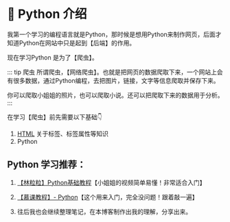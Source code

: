 # 🐍 Python 介绍

我第一个学习的编程语言就是Python，那时候是想用Python来制作网页，后面才知道Python在网站中只是起到【后端】的作用。

现在学习Python 是为了【爬虫】。

::: tip 爬虫
所谓爬虫，【网络爬虫】。也就是把网页的数据爬取下来，一个网站上会有很多数据，通过Python编程，去把图片，链接，文字等信息爬取并保存下来。

你可以爬取小姐姐的照片，也可以爬取小说。还可以把爬取下来的数据用于分析。
:::

在学习【爬虫】前先需要以下基础👇
1. [HTML](../../FrontEnd/HTML/HTMLNote.md) 关于标签、标签属性等知识
2. Python

## Python 学习推荐：

1. [【林粒粒】Python基础教程](https://www.bilibili.com/video/BV1944y1x7SW?spm_id_from=333.337.search-card.all.click&vd_source=3f0088ad79c805c26d24a196ef28e918)【小姐姐的视频简单易懂！非常适合入门】


2. [【慕课教程】- Python](http://www.imooc.com/wiki/pythonlesson1/pythoninfo.html)【这个用来入门，完全没问题！跟着敲一遍】

3. 往后我也会继续整理笔记，在本博客制作出我的理解，分享出来。
